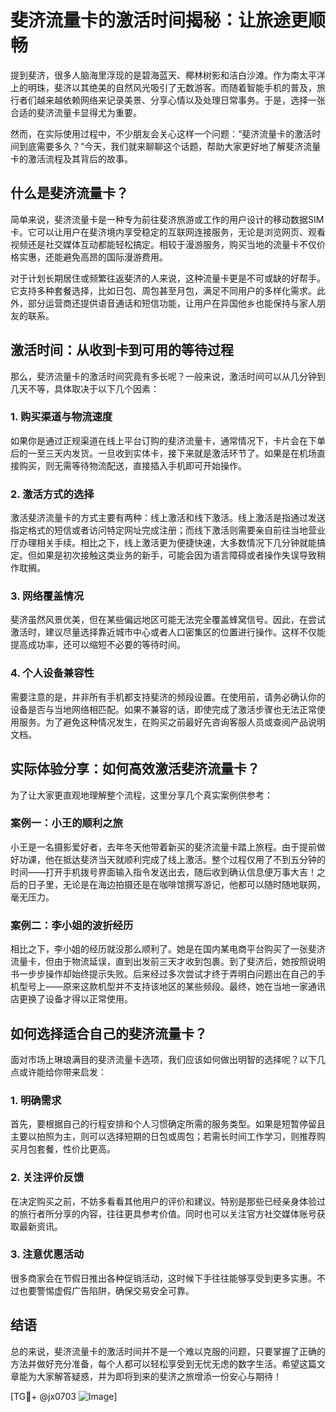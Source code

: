 # 斐济流量卡的激活时间揭秘：让旅途更顺畅

提到斐济，很多人脑海里浮现的是碧海蓝天、椰林树影和洁白沙滩。作为南太平洋上的明珠，斐济以其绝美的自然风光吸引了无数游客。而随着智能手机的普及，旅行者们越来越依赖网络来记录美景、分享心情以及处理日常事务。于是，选择一张合适的斐济流量卡显得尤为重要。

然而，在实际使用过程中，不少朋友会关心这样一个问题：“斐济流量卡的激活时间到底需要多久？”今天，我们就来聊聊这个话题，帮助大家更好地了解斐济流量卡的激活流程及其背后的故事。

## 什么是斐济流量卡？

简单来说，斐济流量卡是一种专为前往斐济旅游或工作的用户设计的移动数据SIM卡。它可以让用户在斐济境内享受稳定的互联网连接服务，无论是浏览网页、观看视频还是社交媒体互动都能轻松搞定。相较于漫游服务，购买当地的流量卡不仅价格实惠，还能避免高昂的国际漫游费用。

对于计划长期居住或频繁往返斐济的人来说，这种流量卡更是不可或缺的好帮手。它支持多种套餐选择，比如日包、周包甚至月包，满足不同用户的多样化需求。此外，部分运营商还提供语音通话和短信功能，让用户在异国他乡也能保持与家人朋友的联系。

## 激活时间：从收到卡到可用的等待过程

那么，斐济流量卡的激活时间究竟有多长呢？一般来说，激活时间可以从几分钟到几天不等，具体取决于以下几个因素：

### 1. 购买渠道与物流速度
如果你是通过正规渠道在线上平台订购的斐济流量卡，通常情况下，卡片会在下单后的一至三天内发货。一旦收到实体卡，接下来就是激活环节了。如果是在机场直接购买，则无需等待物流配送，直接插入手机即可开始操作。

### 2. 激活方式的选择
激活斐济流量卡的方式主要有两种：线上激活和线下激活。线上激活是指通过发送指定格式的短信或者访问特定网址完成注册；而线下激活则需要亲自前往当地营业厅办理相关手续。相比之下，线上激活更为便捷快速，大多数情况下几分钟就能搞定。但如果是初次接触这类业务的新手，可能会因为语言障碍或者操作失误导致稍作耽搁。

### 3. 网络覆盖情况
斐济虽然风景优美，但在某些偏远地区可能无法完全覆盖蜂窝信号。因此，在尝试激活时，建议尽量选择靠近城市中心或者人口密集区的位置进行操作。这样不仅能提高成功率，还可以缩短不必要的等待时间。

### 4. 个人设备兼容性
需要注意的是，并非所有手机都支持斐济的频段设置。在使用前，请务必确认你的设备是否与当地网络相匹配。如果不兼容的话，即使完成了激活步骤也无法正常使用服务。为了避免这种情况发生，在购买之前最好先咨询客服人员或查阅产品说明文档。

## 实际体验分享：如何高效激活斐济流量卡？

为了让大家更直观地理解整个流程，这里分享几个真实案例供参考：

### 案例一：小王的顺利之旅
小王是一名摄影爱好者，去年冬天他带着新买的斐济流量卡踏上旅程。由于提前做好功课，他在抵达斐济当天就顺利完成了线上激活。整个过程仅用了不到五分钟的时间——打开手机拨号界面输入指令发送出去，随后收到确认信息便万事大吉！之后的日子里，无论是在海边拍摄还是在咖啡馆撰写游记，他都可以随时随地联网，毫无压力。

### 案例二：李小姐的波折经历
相比之下，李小姐的经历就没那么顺利了。她是在国内某电商平台购买了一张斐济流量卡，但由于物流延误，直到出发前三天才收到包裹。到了斐济后，她按照说明书一步步操作却始终提示失败。后来经过多次尝试才终于弄明白问题出在自己的手机型号上——原来这款机型并不支持该地区的某些频段。最终，她在当地一家通讯店更换了设备才得以正常使用。

## 如何选择适合自己的斐济流量卡？

面对市场上琳琅满目的斐济流量卡选项，我们应该如何做出明智的选择呢？以下几点或许能给你带来启发：

### 1. 明确需求
首先，要根据自己的行程安排和个人习惯确定所需的服务类型。如果是短暂停留且主要以拍照为主，则可以选择短期的日包或周包；若需长时间工作学习，则推荐购买月包套餐，性价比更高。

### 2. 关注评价反馈
在决定购买之前，不妨多看看其他用户的评价和建议。特别是那些已经亲身体验过的旅行者所分享的内容，往往更具参考价值。同时也可以关注官方社交媒体账号获取最新资讯。

### 3. 注意优惠活动
很多商家会在节假日推出各种促销活动，这时候下手往往能够享受到更多实惠。不过也要警惕虚假广告陷阱，确保交易安全可靠。

## 结语

总的来说，斐济流量卡的激活时间并不是一个难以克服的问题，只要掌握了正确的方法并做好充分准备，每个人都可以轻松享受到无忧无虑的数字生活。希望这篇文章能为大家解答疑惑，并为即将到来的斐济之旅增添一份安心与期待！

[TG💪+ @jx0703 ![Image](https://github.com/user-attachments/assets/dbca1d08-cadb-493c-b0ec-ad6f7a83f270)]